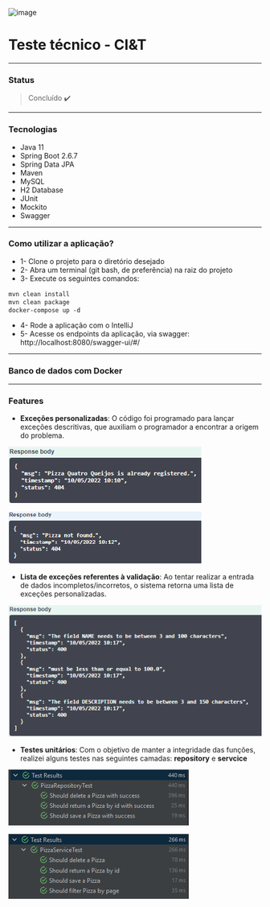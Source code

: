 ![image](https://user-images.githubusercontent.com/61791877/167641351-a92111d3-00ed-41bf-a461-ba49b4015a25.png)



# Teste técnico - CI&T

---

### Status
>Concluído ✔️

---

### Tecnologias

* Java 11
* Spring Boot 2.6.7
* Spring Data JPA
* Maven
* MySQL
* H2 Database
* JUnit
* Mockito
* Swagger

---

### Como utilizar a aplicação?

* 1- Clone o projeto para o diretório desejado
* 2- Abra um terminal (git bash, de preferência) na raiz do projeto
* 3- Execute os seguintes comandos:
```
mvn clean install
mvn clean package
docker-compose up -d
```

* 4- Rode a aplicação com o IntelliJ
* 5- Acesse os endpoints da aplicação, via swagger: http://localhost:8080/swagger-ui/#/

---

### Banco de dados com Docker

---

### Features

* **Exceções personalizadas**: O código foi programado para lançar exceções descritivas, que auxiliam o programador a encontrar a origem do problema.

![img.png](img.png)

![img_2.png](img_2.png)

* **Lista de exceções referentes à validação**: Ao tentar realizar a entrada de dados incompletos/incorretos, o sistema retorna uma lista de exceções personalizadas.

![img_5.png](img_5.png)

* **Testes unitários**: Com o objetivo de manter a integridade das funções, realizei alguns testes nas seguintes camadas: **repository** e **servcice**

![img_6.png](img_6.png)

![img_3.png](img_3.png)
